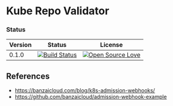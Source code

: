 # Kube Repo Validator

### Status

| Version                             | Status                         | License
|-----------------------------------	| ------------------------------ | ------------------------------
| 0.1.0                               | [![Build Status](https://travis-ci.org/allantargino/kube-repo-validator.svg?branch=master)](https://travis-ci.org/allantargino/kube-repo-validator) | [![Open Source Love](https://badges.frapsoft.com/os/mit/mit.svg?v=102)](https://github.com/allantargino/kube-repo-validator/blob/master/LICENSE)

## References

* https://banzaicloud.com/blog/k8s-admission-webhooks/
* https://github.com/banzaicloud/admission-webhook-example